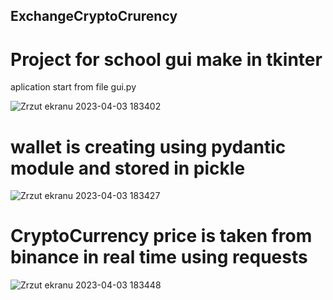 ## ExchangeCryptoCrurency

# Project for school gui make in tkinter

aplication start from file gui.py

![Zrzut ekranu 2023-04-03 183402](https://user-images.githubusercontent.com/79656363/229578232-27c1d9bd-864a-4fb1-8884-9eda4516dee8.png)

# wallet is creating using pydantic module and stored in pickle 


![Zrzut ekranu 2023-04-03 183427](https://user-images.githubusercontent.com/79656363/229573385-9233aa5a-4908-4917-9ed3-d9a5334a679c.png)

# CryptoCurrency price is taken from binance in real time using requests 


![Zrzut ekranu 2023-04-03 183448](https://user-images.githubusercontent.com/79656363/229573554-7cb6468e-8536-4f1e-b1d1-d17f288b601e.png)

